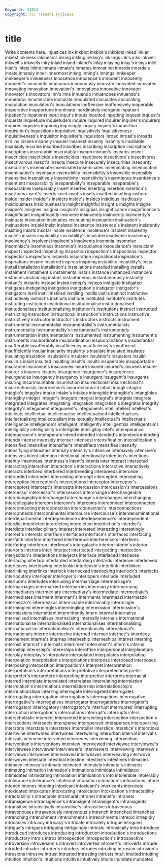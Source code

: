 ```yaml
---
Keywords: 28813 
Copyright: (C) Takeshi Fujisawa
---
```


# title

Write contents here.
 injustices
ink inkblot inkblot's inkblots inked inkier inkiest inkiness inkiness's inking
inkling inkling's inklings ink's inks inkwell inkwell's inkwells inky inlaid
inland inland's inlay inlaying inlay's inlays inlet inlet's inlets inline
inmate inmate's inmates inmost inn innards innards's innate innately inner
innermost inning inning's innings innkeeper innkeeper's innkeepers innocence innocence's innocent
innocently innocent's innocents innocuous innocuously innovate innovated innovates innovating innovation
innovation's innovations innovative innovator innovator's innovators inn's inns innuendo innuendoes
innuendo's innuendos innumerable inoculate inoculated inoculates inoculating inoculation inoculation's inoculations
inoffensive inoffensively inoperable inoperative inopportune inordinate inordinately inorganic inpatient inpatient's
inpatients input input's inputs inputted inputting inquest inquest's inquests inquietude
inquietude's inquire inquired inquirer inquirer's inquirers inquires inquiries inquiring inquiringly
inquiry inquiry's inquisition inquisition's inquisitions inquisitive inquisitively inquisitiveness inquisitiveness's inquisitor
inquisitor's inquisitors inroad inroad's inroads in's ins insane insanely insaner
insanest insanity insanity's insatiable insatiably inscribe inscribed inscribes inscribing inscription
inscription's inscriptions inscrutable inscrutably inseam inseam's inseams insect insecticide insecticide's
insecticides insectivore insectivore's insectivores insectivorous insect's insects insecure insecurely insecurities
insecurity insecurity's inseminate inseminated inseminates inseminating insemination insemination's insensate insensibility
insensibility's insensible insensibly insensitive insensitively insensitivity insensitivity's insentience insentience's insentient
inseparability inseparability's inseparable inseparable's inseparables inseparably insert inserted inserting insertion
insertion's insertions insert's inserts inset inset's insets insetted insetting inshore
inside insider insider's insiders inside's insides insidious insidiously insidiousness insidiousness's
insight insightful insight's insights insigne insigne's insignes insignia insignia's insignias
insignificance insignificance's insignificant insignificantly insincere insincerely insincerity insincerity's insinuate insinuated
insinuates insinuating insinuation insinuation's insinuations insipid insist insisted insistence insistence's
insistent insistently insisting insists insofar insole insolence insolence's insolent insolently
insole's insoles insolubility insolubility's insoluble insolvable insolvency insolvency's insolvent insolvent's
insolvents insomnia insomniac insomniac's insomniacs insomnia's insouciance insouciance's insouciant inspect
inspected inspecting inspection inspection's inspections inspector inspector's inspectors inspects inspiration
inspirational inspiration's inspirations inspire inspired inspires inspiring instability instability's instal
install installation installation's installations installed installing installs instalment instalment's instalments
instals instance instanced instance's instances instancing instant instantaneous instantaneously instantly
instant's instants instead instep instep's insteps instigate instigated instigates instigating
instigation instigation's instigator instigator's instigators instil instill instilled instilling instills
instils instinct instinctive instinctively instinct's instincts institute instituted institute's institutes
instituting institution institutional institutionalise institutionalised institutionalises institutionalising institution's institutions instruct
instructed instructing instruction instructional instruction's instructions instructive instructively instructor instructor's
instructors instructs instrument instrumental instrumentalist instrumentalist's instrumentalists instrumentality instrumentality's instrumental's
instrumentals instrumentation instrumentation's instrumented instrumenting instrument's instruments insubordinate insubordination insubordination's
insubstantial insufferable insufferably insufficiency insufficiency's insufficient insufficiently insular insularity insularity's
insulate insulated insulates insulating insulation insulation's insulator insulator's insulators insulin
insulin's insult insulted insulting insult's insults insuperable insupportable insurance insurance's
insurances insure insured insured's insureds insurer insurer's insurers insures insurgence
insurgence's insurgences insurgencies insurgency insurgency's insurgent insurgent's insurgents insuring insurmountable
insurrection insurrectionist insurrectionist's insurrectionists insurrection's insurrections int intact intagli intaglio
intaglio's intaglios intake intake's intakes intangible intangible's intangibles intangibly integer
integer's integers integral integral's integrals integrate integrated integrates integrating integration
integration's integrator integrity integrity's integument integument's integuments intel intellect intellect's
intellects intellectual intellectualise intellectualised intellectualises intellectualising intellectualism intellectually intellectual's intellectuals
intelligence intelligence's intelligent intelligently intelligentsia intelligentsia's intelligibility intelligibility's intelligible intelligibly
intel's intemperance intemperance's intemperate intend intended intended's intendeds intending intends
intense intensely intenser intensest intensification intensification's intensified intensifier intensifier's intensifiers
intensifies intensify intensifying intensities intensity intensity's intensive intensively intensive's intensives
intent intention intentional intentionally intention's intentions intently intentness intentness's intent's
intents inter interact interacted interacting interaction interaction's interactions interactive interactively
interacts interbred interbreed interbreeding interbreeds intercede interceded intercedes interceding intercept
intercepted intercepting interception interception's interceptions interceptor interceptor's interceptors intercept's intercepts
intercession intercession's intercessions intercessor intercessor's intercessors interchange interchangeable interchangeably interchanged
interchange's interchanges interchanging intercollegiate intercom intercom's intercoms interconnect interconnected interconnecting
interconnection interconnection's interconnections interconnects intercontinental intercourse intercourse's interdenominational interdepartmental interdependence
interdependence's interdependent interdict interdicted interdicting interdiction interdiction's interdict's interdicts interdisciplinary
interest interested interesting interestingly interest's interests interface interfaced interface's interfaces
interfacing interfaith interfere interfered interference interference's interferes interfering interferon interferon's
intergalactic interim interim's interior interior's interiors interj interject interjected interjecting
interjection interjection's interjections interjects interlace interlaced interlaces interlacing interlard interlarded
interlarding interlards interleave interleaved interleaves interleaving interleukin interleukin's interlink interlinked
interlinking interlinks interlock interlocked interlocking interlock's interlocks interlocutory interloper interloper's
interlopers interlude interluded interlude's interludes interluding intermarriage intermarriage's intermarriages intermarried
intermarries intermarry intermarrying intermediaries intermediary intermediary's intermediate intermediate's intermediates interment
interment's interments intermezzi intermezzo intermezzo's intermezzos interminable interminably intermingle intermingled
intermingles intermingling intermission intermission's intermissions intermittent intermittently intern internal internalise
internalised internalises internalising internally internals international internationalise internationalised internationalises internationalising
internationalism internationalism's internationally international's internationals interne internecine interned internee internee's
internees internement interne's internes interneship interneships internet interning internist internist's
internists internment internment's intern's interns internship internship's internships interoffice interpersonal
interplanetary interplay interplay's interpolate interpolated interpolates interpolating interpolation interpolation's interpolations
interpose interposed interposes interposing interposition interposition's interpret interpretation interpretation's interpretations
interpretative interpreted interpreter interpreter's interpreters interpreting interpretive interprets interracial interred
interrelate interrelated interrelates interrelating interrelation interrelation's interrelations interrelationship interrelationship's interrelationships
interring interrogate interrogated interrogates interrogating interrogation interrogation's interrogations interrogative interrogative's
interrogatives interrogator interrogatories interrogator's interrogators interrogatory interrogatory's interrupt interrupted interrupting
interruption interruption's interruptions interrupt's interrupts inters interscholastic intersect intersected intersecting
intersection intersection's intersections intersects intersperse interspersed intersperses interspersing interstate interstate's
interstates interstellar interstice interstice's interstices intertwine intertwined intertwines intertwining interurban
interval interval's intervals intervene intervened intervenes intervening intervention intervention's interventions
interview interviewed interviewee interviewee's interviewees interviewer interviewer's interviewers interviewing interview's
interviews interweave interweaved interweaves interweaving interwove interwoven intestate intestinal intestine
intestine's intestines intimacies intimacy intimacy's intimate intimated intimately intimate's intimates
intimating intimation intimation's intimations intimidate intimidated intimidates intimidating intimidation intimidation's
into intolerable intolerably intolerance intolerance's intolerant intonation intonation's intonations intone
intoned intones intoning intoxicant intoxicant's intoxicants intoxicate intoxicated intoxicates intoxicating
intoxication intoxication's intractability intractability's intractable intramural intranet intranet's intranets intransigence
intransigence's intransigent intransigent's intransigents intransitive intransitively intransitive's intransitives intravenous intravenouses
intravenously intravenous's intrench intrenched intrenches intrenching intrenchment intrenchment's intrenchments intrepid
intrepidly intricacies intricacy intricacy's intricate intricately intrigue intrigued intrigue's intrigues
intriguing intriguingly intrinsic intrinsically intro introduce introduced introduces introducing introduction
introduction's introductions introductory intro's intros introspection introspection's introspective introversion introversion's
introvert introverted introvert's introverts intrude intruded intruder intruder's intruders intrudes
intruding intrusion intrusion's intrusions intrusive intrust intrusted intrusting intrusts intuit
intuited intuiting intuition intuition's intuitions intuitive intuitively intuits inundate inundated
